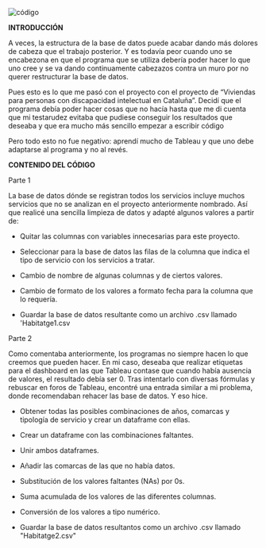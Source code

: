 ![código](https://albertmillan.wordpress.com/wp-content/uploads/2024/09/codigopython.png?w=750)



**INTRODUCCIÓN**

A veces, la estructura de la base de datos puede acabar dando más dolores de cabeza que el trabajo posterior. Y es todavía peor cuando uno se encabezona en que el programa que se utiliza debería poder hacer lo que uno cree y se va dando continuamente cabezazos contra un muro por no querer restructurar la base de datos.

Pues esto es lo que me pasó con el proyecto con el proyecto de “Viviendas para personas con discapacidad intelectual en Cataluña”. Decidí que el programa debía poder hacer cosas que no hacía hasta que me di cuenta que mi testarudez evitaba que pudiese conseguir los resultados que deseaba y que era mucho más sencillo empezar a escribir código

Pero todo esto no fue negativo: aprendí mucho de Tableau y que uno debe adaptarse al programa y no al revés.


**CONTENIDO DEL CÓDIGO**

Parte 1

La base de datos dónde se registran todos los servicios incluye muchos servicios que no se analizan en el proyecto anteriormente nombrado. Así que realicé una sencilla limpieza de datos y adapté algunos valores a partir de:

- Quitar las columnas con variables innecesarias para este proyecto.

- Seleccionar para la base de datos las filas de la columna que indica el tipo de servicio con los servicios a tratar.

- Cambio de nombre de algunas columnas y de ciertos valores.

- Cambio de formato de los valores a formato fecha para la columna que lo requería.

- Guardar la base de datos resultante como un archivo .csv llamado 'Habitatge1.csv

Parte 2

Como comentaba anteriormente, los programas no siempre hacen lo que creemos que pueden hacer. En mi caso, deseaba que realizar etiquetas para el dashboard en las que Tableau contase que cuando había ausencia de valores, el resultado debía ser 0. Tras intentarlo con diversas fórmulas y rebuscar en foros de Tableau, encontré una entrada similar a mi problema, donde recomendaban rehacer las base de datos. Y eso hice.

- Obtener todas las posibles combinaciones de años, comarcas y tipología de servicio y crear un dataframe con ellas.

- Crear un dataframe con las combinaciones faltantes.

- Unir ambos dataframes.

- Añadir las comarcas de las que no había datos.

- Substitución de los valores faltantes (NAs) por 0s.

- Suma acumulada de los valores de las diferentes columnas.

- Conversión de los valores a tipo numérico.

- Guardar la base de datos resultantos como un archivo .csv llamado "Habitatge2.csv"
